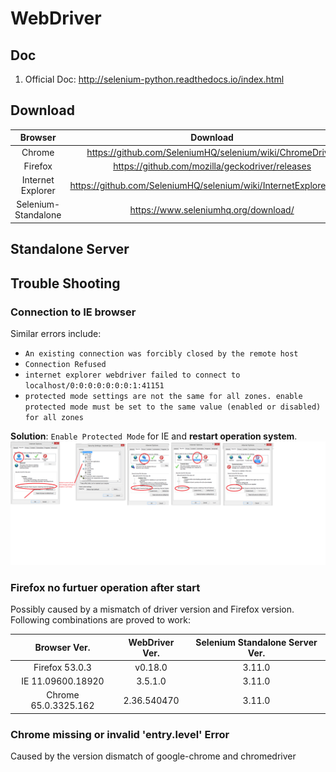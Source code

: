 # WebDriver

## Doc
1. Official Doc: http://selenium-python.readthedocs.io/index.html

## Download 

|Browser|Download|
|:-----:|:------:|
|Chrome|https://github.com/SeleniumHQ/selenium/wiki/ChromeDriver|
|Firefox|https://github.com/mozilla/geckodriver/releases|
|Internet Explorer|https://github.com/SeleniumHQ/selenium/wiki/InternetExplorerDriver|
|Selenium-Standalone|https://www.seleniumhq.org/download/|

## Standalone Server

> 

## Trouble Shooting
### Connection to IE browser
Similar errors include:
 * `An existing connection was forcibly closed by the remote host`
 * `Connection Refused`
 * `internet explorer webdriver failed to connect to localhost/0:0:0:0:0:0:0:1:41151`
 * `protected mode settings are not the same for all zones. enable protected mode must be set to the same value (enabled or disabled) for all zones`
 
**Solution**: 
`Enable Protected Mode` for IE and **restart operation system**.
![ie-setting](ie-settings.png)

### Firefox no furtuer operation after start
Possibly caused by a mismatch of driver version and Firefox version.
Following combinations are proved to work:

|Browser Ver.|WebDriver Ver.|Selenium Standalone Server Ver.|
|:----------:|:------------:|:-----------------------------:|
|Firefox 53.0.3|v0.18.0|3.11.0|
|IE 11.09600.18920|3.5.1.0|3.11.0|
|Chrome 65.0.3325.162|2.36.540470|3.11.0|

### Chrome missing or invalid 'entry.level' Error
Caused by the version dismatch of google-chrome and chromedriver
